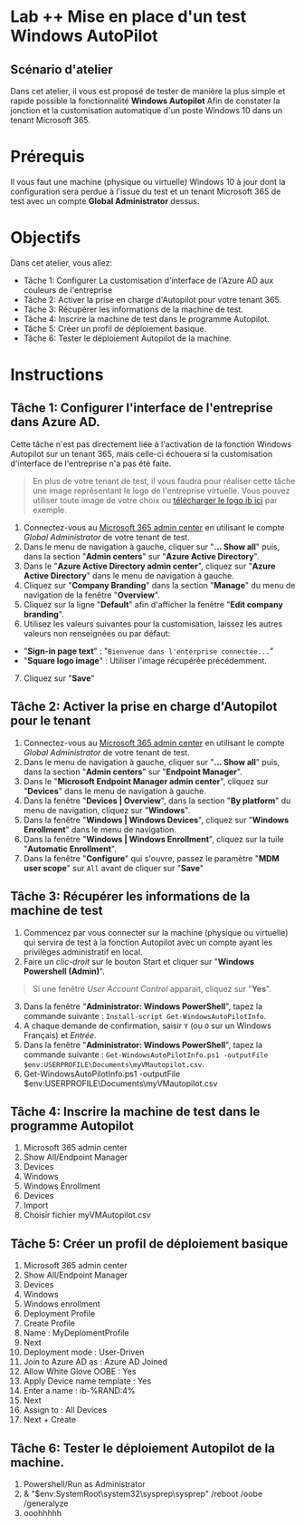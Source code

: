 # Lab ++ Mise en place d'un test Windows AutoPilot
## Scénario d'atelier
Dans cet atelier, il vous est proposé de tester de manière la plus simple et rapide possible la fonctionnalité **Windows Autopilot** Afin de constater la jonction et la customisation automatique d'un poste Windows 10 dans un tenant Microsoft 365.
# Prérequis
Il vous faut une machine (physique ou virtuelle) Windows 10 à jour dont la configuration sera perdue à l'issue du test et un tenant Microsoft 365 de test avec un compte **Global Administrator** dessus.
# Objectifs
Dans cet atelier, vous allez:
+ Tâche 1: Configurer La customisation d'interface de l'Azure AD aux couleurs de l'entreprise
+ Tâche 2: Activer la prise en charge d'Autopilot pour votre tenant 365.
+ Tâche 3: Récupérer les informations de la machine de test.
+ Tâche 4: Inscrire la machine de test dans le programme Autopilot.
+ Tâche 5: Créer un profil de déploiement basique.
+ Tâche 6: Tester le déploiement Autopilot de la machine.
# Instructions
## Tâche 1: Configurer l'interface de l'entreprise dans Azure AD.
Cette tâche n'est pas directement liée à l'activation de la fonction Windows Autopilot sur un tenant 365, mais celle-ci échouera si la customisation d'interface de l'entreprise n'a pas été faite.
>En plus de votre tenant de test, il vous faudra pour réaliser cette tâche une image représentant le logo de l'entreprise virtuelle. Vous pouvez utiliser toute image de votre choix ou [télécharger le logo ib ici](https://www.ib-formation.fr/Portals/0/logo_ib.png) par exemple.
1. Connectez-vous au [Microsoft 365 admin center](https://admin.microsoft.com) en utilisant le compte *Global Administrator* de votre tenant de test.
1. Dans le menu de navigation à gauche, cliquer sur "**... Show all**" puis, dans la section "**Admin centers**" sur "**Azure Active Directory**".
1. Dans le "**Azure Active Directory admin center**", cliquez sur "**Azure Active Directory**" dans le menu de navigation à gauche.
1. Cliquez sur "**Company Branding**" dans la section "**Manage**" du menu de navigation de la fenêtre "**Overview**".
1. Cliquez sur la ligne "**Default**" afin d'afficher la fenêtre "**Edit company branding**".
1. Utilisez les valeurs suivantes pour la customisation, laissez les autres valeurs non renseignées ou par défaut:
  - "**Sign-in page text**" : "```Bienvenue dans l'enterprise connectée...```"
  - "**Square logo image**" : Utiliser l'image récupérée précédemment.
7. Cliquez sur "**Save**" 
## Tâche 2: Activer la prise en charge d'Autopilot pour le tenant
1. Connectez-vous au [Microsoft 365 admin center](https://admin.microsoft.com) en utilisant le compte *Global Administrator* de votre tenant de test.
1. Dans le menu de navigation à gauche, cliquer sur "**... Show all**" puis, dans la section "**Admin centers**" sur "**Endpoint Manager**".
1. Dans le "**Microsoft Endpoint Manager admin center**", cliquez sur "**Devices**" dans le menu de navigation à gauche.
1. Dans la fenêtre "**Devices | Overview**", dans la section "**By platform**" du menu de navigation, cliquez sur "**Windows**".
1. Dans la fenêtre "**Windows | Windows Devices**", cliquez sur "**Windows Enrollment**" dans le menu de navigation.
1. Dans la fenêtre "**Windows | Windows Enrollment**", cliquez sur la tuile "**Automatic Enrollment**".
1. Dans la fenêtre "**Configure**" qui s'ouvre, passez le paramètre "**MDM user scope**" sur ```All``` avant de cliquer sur "**Save**"
## Tâche 3: Récupérer les informations de la machine de test
1. Commencez par vous connecter sur la machine (physique ou virtuelle) qui servira de test à la fonction Autopilot avec un compte ayant les privilèges administratif en local.
1. Faire un *clic-droit* sur le bouton Start et cliquer sur "**Windows Powershell (Admin)**".
>Si une fenêtre *User Account Control* apparait, cliquez sur "**Yes**".
3. Dans la fenêtre "**Administrator: Windows PowerShell**", tapez la commande suivante : ```Install-script Get-WindowsAutoPilotInfo```.
1. A chaque demande de confirmation, saisir ```Y``` (ou ```O``` sur un Windows Français) et *Entrée*.
3. Dans la fenêtre "**Administrator: Windows PowerShell**", tapez la commande suivante : ```Get-WindowsAutoPilotInfo.ps1 -outputFile $env:USERPROFILE\Documents\myVMautopilot.csv```.
1. Get-WindowsAutoPilotInfo.ps1 -outputFile $env:USERPROFILE\Documents\myVMautopilot.csv
## Tâche 4: Inscrire la machine de test dans le programme Autopilot
1. Microsoft 365 admin center
1. Show All/Endpoint Manager
1. Devices
1. Windows
1. Windows Enrollment
1. Devices
1. Import
1. Choisir fichier myVMAutopilot.csv
## Tâche 5: Créer un profil de déploiement basique
1. Microsoft 365 admin center
1. Show All/Endpoint Manager
1. Devices
1. Windows
1. Windows enrollment
1. Deployment Profile
1. Create Profile
1. Name : MyDeplomentProfile
1. Next
1. Deployment mode : User-Driven
1. Join to Azure AD as : Azure AD Joined
1. Allow White Glove OOBE : Yes
1. Apply Device name template : Yes
1. Enter a name : ib-%RAND:4%
1. Next
1. Assign to : All Devices
1. Next + Create
## Tâche 6: Tester le déploiement Autopilot de la machine.
1. Powershell/Run as Administrator
1. & "$env:SystemRoot\system32\sysprep\sysprep" /reboot /oobe /generalyze
1. ooohhhhh

